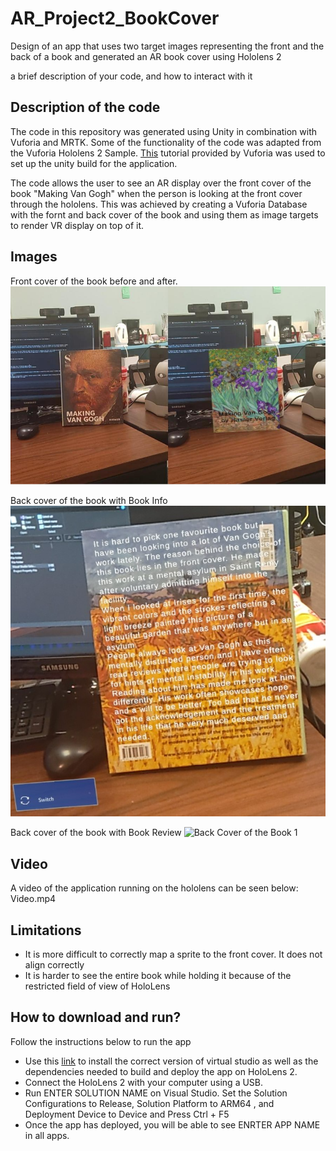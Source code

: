 # AR_Project2_BookCover
Design of an app that uses two target images representing the front and the back of a book and generated an AR book cover using Hololens 2

a brief description of your code, and how to interact with it

## Description of the code
The code in this repository was generated using Unity in combination with Vuforia and MRTK. Some of the functionality of the code was adapted from the Vuforia Hololens 2 Sample. [This](https://library.vuforia.com/articles/Solution/Working-with-the-HoloLens-sample-in-Unity.html) tutorial provided by Vuforia was used to set up the unity build for the application. 

The code allows the user to see an AR display over the front cover of the book "Making Van Gogh" when the person is looking at the front cover through the hololens. This was achieved by creating a Vuforia Database with the fornt and back cover of the book and using them as image targets to render VR display on top of it. 


## Images 
Front cover of the book before and after. 
<img src="Front (1).jpg"
     alt="Front Cover of the Book"
     style="float: center; margin-right: 10px;" />
     
Back cover of the book with Book Info
<img src="Back1.jpg"
     alt="Back Cover of the Book 1"
     style="float: center; margin-right: 10px;" />
     
Back cover of the book with Book Review
<img src="Back2.jpg"
     alt="Back Cover of the Book 1"
     style="float: center; margin-right: 10px;" />

## Video
A video of the application running on the hololens can be seen below:
Video.mp4

## Limitations
* It is more difficult to correctly map a sprite to the front cover. It does not align correctly 
* It is harder to see the entire book while holding it because of the restricted field of view of HoloLens

## How to download and run? 
Follow the instructions below to run the app
* Use this [link](https://library.vuforia.com/articles/Solution/Working-with-the-HoloLens-sample-in-Unity.html) to install the correct version of virtual studio as well as the dependencies needed to build and deploy the app on HoloLens 2.
* Connect the HoloLens 2 with your computer using a USB. 
* Run ENTER SOLUTION NAME on Visual Studio. Set the Solution Configurations to Release, Solution Platform to ARM64 , and Deployment Device to Device and Press Ctrl + F5  
* Once the app has deployed, you will be able to see ENRTER APP NAME in all apps.  
